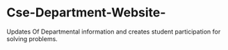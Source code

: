 # Cse-Department-Website-
Updates Of Departmental information and creates student participation for solving problems.
